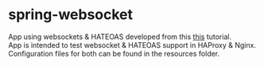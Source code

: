 # spring-websocket
App using websockets & HATEOAS developed from this [this](https://spring.io/guides/gs/messaging-stomp-websocket/) tutorial. <br />
App is intended to test websocket & HATEOAS support in HAProxy & Nginx. <br />
Configuration files for both can be found in the resources folder.
